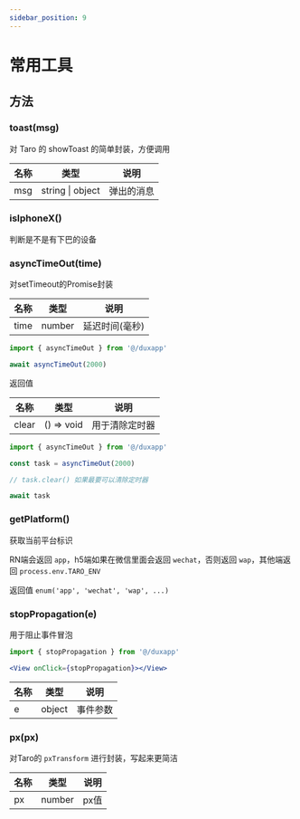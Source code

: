```yaml
---
sidebar_position: 9
---
```


# 常用工具

## 方法

### toast(msg)

对 Taro 的 showToast 的简单封装，方便调用

| 名称 | 类型 | 说明 |
| ---- | ---- | ------- |
| msg | string \| object | 弹出的消息 |

### isIphoneX()

判断是不是有下巴的设备

### asyncTimeOut(time)

对setTimeout的Promise封装

| 名称 | 类型 | 说明 |
| ---- | ---- | ------- |
| time | number | 延迟时间(毫秒) |

```js
import { asyncTimeOut } from '@/duxapp'

await asyncTimeOut(2000)
```

返回值

| 名称 | 类型 | 说明 |
| ---- | ---- | ------- |
| clear | () => void | 用于清除定时器 |

```js
import { asyncTimeOut } from '@/duxapp'

const task = asyncTimeOut(2000)

// task.clear() 如果最要可以清除定时器

await task
```

### getPlatform()

获取当前平台标识

RN端会返回 `app`，h5端如果在微信里面会返回 `wechat`，否则返回 `wap`，其他端返回 `process.env.TARO_ENV`

返回值 `enum('app', 'wechat', 'wap', ...)`

### stopPropagation(e)

用于阻止事件冒泡

```jsx
import { stopPropagation } from '@/duxapp'

<View onClick={stopPropagation}></View>
```

| 名称 | 类型 | 说明 |
| ---- | ---- | ------- |
| e | object | 事件参数 |

### px(px)

对Taro的 `pxTransform` 进行封装，写起来更简洁

| 名称 | 类型 | 说明 |
| ---- | ---- | ------- |
| px | number | px值 |
